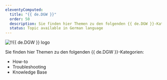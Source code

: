 ```yaml
---
eleventyComputed:
  title: "{{ de.DGW }}"
  order: 50
  description: Sie finden hier Themen zu den folgenden {{ de.DGW }}-Kategorien:':' How-to, Troubleshooting und Knowledge Base Themen.
  status: Topic available in German language
---
```

![!!{{ de.DGW }} logo](https://webdevolutions.azureedge.net/images/projects/gateway/logos/gateway-color-shadow.svg)

Sie finden hier Themen zu den folgenden {{ de.DGW }}-Kategorien:  

* How-to 
* Troubleshooting 
* Knowledge Base 
